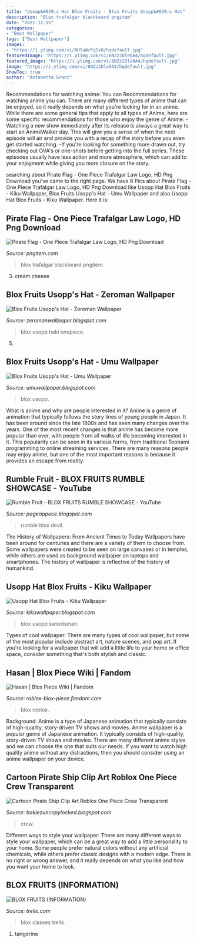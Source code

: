```yaml
---
title: "Usoap&#039;s Hat Blox Fruits - Blox Fruits Usopp&#039;s Hat"
description: "Blox trafalgar blackbeard pngitem"
date: "2021-12-15"
categories:
- "Best Wallpaper"
tags: ["Best Wallpaper"]
images:
- "https://i.ytimg.com/vi/NH5aWrFqSs0/hqdefault.jpg"
featuredImage: "https://i.ytimg.com/vi/8NZz2Dle0A4/hqdefault.jpg"
featured_image: "https://i.ytimg.com/vi/8NZz2Dle0A4/hqdefault.jpg"
image: "https://i.ytimg.com/vi/8NZz2Dle0A4/hqdefault.jpg"
ShowToc: true
author: "Antonetta Grant"
---
```



Recommendations for watching anime: You can
Recommendations for watching anime you can. There are many different types of anime that can be enjoyed, so it really depends on what you're looking for in an anime. While there are some general tips that apply to all types of Anime, here are some specific recommendations for those who enjoy the genre of Anime: 
-Watching a new show immediately after its release is always a great way to start an AnimeWalker day. This will give you a sense of when the next episode will air and provide you with a recap of the story before you even get started watching. 
-If you're looking for something more drawn out, try checking out OVA's or one-shots before getting into the full series. These episodes usually have less action and more atmosphere, which can add to your enjoyment while giving you more closure on the story.

	

		
searching about Pirate Flag - One Piece Trafalgar Law Logo, HD Png Download you've came to the right page. We have 8 Pics about Pirate Flag - One Piece Trafalgar Law Logo, HD Png Download like Usopp Hat Blox Fruits - Kiku Wallpaper, Blox Fruits Usopp&#039;s Hat - Umu Wallpaper and also Usopp Hat Blox Fruits - Kiku Wallpaper. Here it is:
		
    
## Pirate Flag - One Piece Trafalgar Law Logo, HD Png Download

<img loading=lazy src="https://png.pngitem.com/pimgs/s/612-6120990_pirate-flag-at-getdrawings-clip-transparent-stock-blackbeard.png" onerror="this.onerror=null;this.src='https://tse4.mm.bing.net/th?id=OIP.PQucpQ5Q_qN55O_Ld-m3_QAAAA&amp;pid=15.1';" alt="Pirate Flag - One Piece Trafalgar Law Logo, HD Png Download">

_Source: pngitem.com_

>blox trafalgar blackbeard pngitem. 

	

3. cream cheese 

    
## Blox Fruits Usopp&#039;s Hat - Zeroman Wallpaper

<img loading=lazy src="https://preview.redd.it/zo5lmal99vr61.jpg?width=640&amp;height=853&amp;crop=smart&amp;auto=webp&amp;s=ed717acad4e1550209fee94421ba571d629c6b93" onerror="this.onerror=null;this.src='https://tse3.mm.bing.net/th?id=OIP.vC45bwt1imJRr8NjT4AEfgHaJ3&amp;pid=15.1';" alt="Blox Fruits Usopp&#039;s Hat - Zeroman Wallpaper">

_Source: zeromanwallpaper.blogspot.com_

>blox usopp haki onepiece. 

	

5.

    
## Blox Fruits Usopp&#039;s Hat - Umu Wallpaper

<img loading=lazy src="https://i.ytimg.com/vi/8NZz2Dle0A4/hqdefault.jpg" onerror="this.onerror=null;this.src='https://tse3.mm.bing.net/th?id=OIP.0ik7xcQv9796GSNgUZwnXgHaFj&amp;pid=15.1';" alt="Blox Fruits Usopp&#039;s Hat - Umu Wallpaper">

_Source: umuwallpaper.blogspot.com_

>blox usopp. 

	

What is anime and why are people interested in it?
Anime is a genre of animation that typically follows the story lines of young people in Japan. It has been around since the late 1800s and has seen many changes over the years. One of the most recent changes is that anime has become more popular than ever, with people from all walks of life becoming interested in it. This popularity can be seen in its various forms, from traditional Toonami programming to online streaming services. There are many reasons people may enjoy anime, but one of the most important reasons is because it provides an escape from reality.

    
## Rumble Fruit - BLOX FRUITS RUMBLE SHOWCASE - YouTube

<img loading=lazy src="https://i.ytimg.com/vi/NH5aWrFqSs0/hqdefault.jpg" onerror="this.onerror=null;this.src='https://tse4.mm.bing.net/th?id=OIP.neFSwnBBtrrDNNXNF1CCHgHaFj&amp;pid=15.1';" alt="Rumble Fruit - BLOX FRUITS RUMBLE SHOWCASE - YouTube">

_Source: pageappece.blogspot.com_

>rumble blox devil. 

	

The History of Wallpapers: From Ancient Times to Today
Wallpapers have been around for centuries and there are a variety of them to choose from. Some wallpapers were created to be seen on large canvases or in temples, while others are used as background wallpaper on laptops and smartphones. The history of wallpaper is reflective of the history of humankind.

    
## Usopp Hat Blox Fruits - Kiku Wallpaper

<img loading=lazy src="https://preview.redd.it/2fqqdvflnsd61.png?width=854&amp;format=png&amp;auto=webp&amp;s=4cd94e244d70528cfdcf45308c63877dac392a52" onerror="this.onerror=null;this.src='https://tse3.mm.bing.net/th?id=OIP.CcZBxAEYmtLC6oPS2jxQoQHaEK&amp;pid=15.1';" alt="Usopp Hat Blox Fruits - Kiku Wallpaper">

_Source: kikuwallpaper.blogspot.com_

>blox usopp swordsman. 

	

Types of cool wallpaper:
There are many types of cool wallpaper, but some of the most popular include abstract art, nature scenes, and pop art. If you're looking for a wallpaper that will add a little life to your home or office space, consider something that's both stylish and classic.

    
## Hasan | Blox Piece Wiki | Fandom

<img loading=lazy src="https://static.wikia.nocookie.net/roblox-blox-piece/images/e/e1/Hasan.png/revision/latest/scale-to-width-down/310?cb=20201107141532" onerror="this.onerror=null;this.src='https://tse4.mm.bing.net/th?id=OIP.ynfvpSJUJ-AFgzNBuVXFjQAAAA&amp;pid=15.1';" alt="Hasan | Blox Piece Wiki | Fandom">

_Source: roblox-blox-piece.fandom.com_

>blox roblox. 

	

Background: Anime is a type of Japanese animation that typically consists of high-quality, story-driven TV shows and movies.
Anime wallpaper is a popular genre of Japanese animation. It typically consists of high-quality, story-driven TV shows and movies. There are many different anime styles and we can choose the one that suits our needs. If you want to watch high quality anime without any distractions, then you should consider using an anime wallpaper on your device.

    
## Cartoon Pirate Ship Clip Art Roblox One Piece Crew Transparent

<img loading=lazy src="https://lh6.googleusercontent.com/proxy/jPEk5Nv9cScqYfn25XIDH0d6o3LjHAiBFyb7gyweLLImx6ilHDTd4W8Q8PoaXl4omcmYQysI-sOCB9LEdsdesQVlNqiLD1IDQzRo=w1200-h630-p-k-no-nu" onerror="this.onerror=null;this.src='https://tse4.mm.bing.net/th?id=OIP.FdlrhvfgFhG_C5PTJM6AfQAAAA&amp;pid=15.1';" alt="Cartoon Pirate Ship Clip Art Roblox One Piece Crew Transparent">

_Source: bakiezuncopylocked.blogspot.com_

>crew. 

	

Different ways to style your wallpaper:
There are many different ways to style your wallpaper, which can be a great way to add a little personality to your home. Some people prefer natural colors without any artificial chemicals, while others prefer classic designs with a modern edge. There is no right or wrong answer, and it really depends on what you like and how you want your home to look.

    
## BLOX FRUITS (INFORMATION)

<img loading=lazy src="https://trello-backgrounds.s3.amazonaws.com/SharedBackground/256x171/6c867e7205be5e150f4cb19b8e02b6b5/photo-1606773754386-1a6fb741841a.jpg" onerror="this.onerror=null;this.src='https://tse2.mm.bing.net/th?id=OIP.3fQTiwWcNzrikHg94EelCQAAAA&amp;pid=15.1';" alt="BLOX FRUITS (INFORMATION)">

_Source: trello.com_

>blox classes trello. 

	

1. tangerine 


